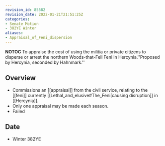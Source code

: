 ```yaml
---
revision_id: 85582
revision_date: 2022-01-21T21:51:25Z
categories:
- Senate Motion
- 382YE Winter
aliases:
- Appraisal_of_Feni_dispersion
---
```



__NOTOC__
To appraise the cost of using the militia or private citizens to disperse or arrest the northern Woods-that-Fell Feni in Hercynia.''Proposed by Hercynia, seconded by Hahnmark.''
## Overview
* Commissions an [[appraisal]] from the civil service, relating to the [[feni]] currently [[Lethal_and_elusive#The_Feni|causing disruption]] in [[Hercynia]].
* Only one appraisal may be made each season.
* Failed
## Date
* Winter 382YE